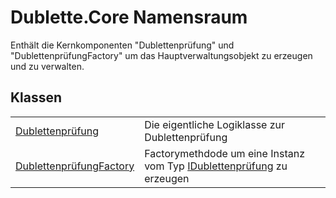 # Dublette.Core Namensraum


Enthält die Kernkomponenten "Dublettenprüfung" und "DublettenprüfungFactory" um das Hauptverwaltungsobjekt zu erzeugen und zu verwalten.



## Klassen
<table>
<tr>
<td><a href="T_Dublette_Core_Dublettenprüfung.md">Dublettenprüfung</a></td>
<td>Die eigentliche Logiklasse zur Dublettenprüfung</td></tr>
<tr>
<td><a href="T_Dublette_Core_DublettenprüfungFactory.md">DublettenprüfungFactory</a></td>
<td>Factorymethdode um eine Instanz vom Typ <a href="T_Dublette_Core_Interfaces_IDublettenprüfung.md">IDublettenprüfung</a> zu erzeugen</td></tr>
</table>
